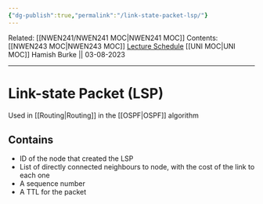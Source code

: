 ```yaml
---
{"dg-publish":true,"permalink":"/link-state-packet-lsp/"}
---
```


Related: [[NWEN241/NWEN241 MOC\|NWEN241 MOC]]
Contents: [[NWEN243 MOC\|NWEN243 MOC]]
[Lecture Schedule](https://ecs.wgtn.ac.nz/Courses/NWEN243_2023T2/LectureSchedule)
[[UNI MOC\|UNI MOC]]
Hamish Burke || 03-08-2023
***

# Link-state Packet (LSP)

Used in [[Routing\|Routing]] in the [[OSPF\|OSPF]] algorithm

## Contains

- ID of the node that created the LSP
- List of directly connected neighbours to node, with the cost of the link to each one
- A sequence number
- A TTL for the packet

